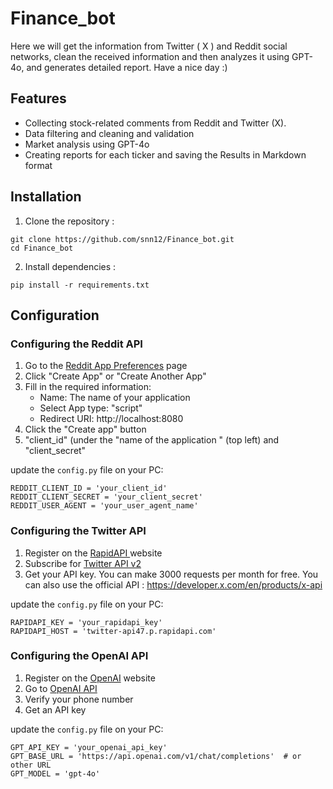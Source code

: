 # Finance_bot
Here we will get the information from Twitter ( X ) and Reddit social networks, clean the received information and then analyzes it using GPT-4o, and generates detailed report. Have a nice day :)

## Features
* Collecting stock-related comments from Reddit and Twitter (X).
* Data filtering and cleaning and validation
* Market analysis using GPT-4o
* Creating reports for each ticker and saving the Results in Markdown format

## Installation

1. Clone the repository :
```
git clone https://github.com/snn12/Finance_bot.git
cd Finance_bot
```
2. Install dependencies :
```
pip install -r requirements.txt
```
## Configuration


### Configuring the Reddit API
1. Go to the [Reddit App Preferences](https://ssl.reddit.com/prefs/apps) page
2. Click "Create App" or "Create Another App"
3. Fill in the required information:
   - Name: The name of your application
   - Select App type: "script"
   - Redirect URI: http://localhost:8080
4. Click the "Create app" button
5. "client_id" (under the "name of the application " (top left) and "client_secret"

  
update the ``config.py`` file on your PC:
```
REDDIT_CLIENT_ID = 'your_client_id'
REDDIT_CLIENT_SECRET = 'your_client_secret'
REDDIT_USER_AGENT = 'your_user_agent_name'
```

### Configuring the Twitter API
1. Register on the [ RapidAPI ](https://rapidapi.com/) website
2. Subscribe for  [Twitter API v2](https://rapidapi.com/restocked-gAGxip8a_/api/twitter-api47)
3. Get your API key. You can make 3000 requests per month for free.
You can also use the official API : https://developer.x.com/en/products/x-api


update the ``config.py`` file on your PC:
```
RAPIDAPI_KEY = 'your_rapidapi_key'
RAPIDAPI_HOST = 'twitter-api47.p.rapidapi.com'
```

### Configuring the OpenAI API

1. Register on the [OpenAI](https://platform.openai.com/signup) website
2. Go to [OpenAI API](https://platform.openai.com/api-keys)
3. Verify your phone number
4. Get an API key

update the ``config.py`` file on your PC:
```
GPT_API_KEY = 'your_openai_api_key'
GPT_BASE_URL = 'https://api.openai.com/v1/chat/completions'  # or other URL
GPT_MODEL = 'gpt-4o'
```
